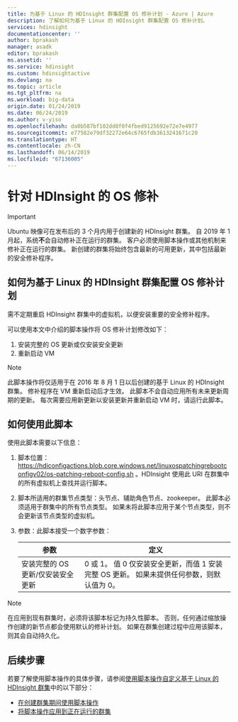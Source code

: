 ```yaml
---
title: 为基于 Linux 的 HDInsight 群集配置 OS 修补计划 - Azure | Azure
description: 了解如何为基于 Linux 的 HDInsight 群集配置 OS 修补计划。
services: hdinsight
documentationcenter: ''
author: bprakash
manager: asadk
editor: bprakash
ms.assetid: ''
ms.service: hdinsight
ms.custom: hdinsightactive
ms.devlang: na
ms.topic: article
ms.tgt_pltfrm: na
ms.workload: big-data
origin.date: 01/24/2019
ms.date: 06/24/2019
ms.author: v-yiso
ms.openlocfilehash: da0b587bf102dd8f0f4fbed9125692e72e7e4977
ms.sourcegitcommit: e77582e79df32272e64c6765fdb3613241671c20
ms.translationtype: HT
ms.contentlocale: zh-CN
ms.lasthandoff: 06/14/2019
ms.locfileid: "67136005"
---
```

# <a name="os-patching-for-hdinsight"></a>针对 HDInsight 的 OS 修补 

> [!IMPORTANT]
> Ubuntu 映像可在发布后的 3 个月内用于创建新的 HDInsight 群集。 自 2019 年 1 月起，系统**不**会自动修补正在运行的群集。 客户必须使用脚本操作或其他机制来修补正在运行的群集。 新创建的群集将始终包含最新的可用更新，其中包括最新的安全修补程序。

## <a name="how-to-configure-the-os-patching-schedule-for-linux-based-hdinsight-clusters"></a>如何为基于 Linux 的 HDInsight 群集配置 OS 修补计划
需不定期重启 HDInsight 群集中的虚拟机，以便安装重要的安全修补程序。 

可以使用本文中介绍的脚本操作将 OS 修补计划修改如下：
1. 安装完整的 OS 更新或仅安装安全更新
2. 重新启动 VM

> [!NOTE]
> 此脚本操作将仅适用于在 2016 年 8 月 1 日以后创建的基于 Linux 的 HDInsight 群集。 修补程序在 VM 重新启动后才生效。 此脚本不会自动应用所有未来更新周期的更新。 每次需要应用新更新以安装更新并重新启动 VM 时，请运行此脚本。

## <a name="how-to-use-the-script"></a>如何使用此脚本 

使用此脚本需要以下信息：
1. 脚本位置： https://hdiconfigactions.blob.core.windows.net/linuxospatchingrebootconfigv02/os-patching-reboot-config.sh 。HDInsight 使用此 URI 在群集中的所有虚拟机上查找并运行脚本。
  
2. 脚本所适用的群集节点类型：头节点、辅助角色节点、zookeeper。 此脚本必须适用于群集中的所有节点类型。 如果未将此脚本应用于某个节点类型，则不会更新该节点类型的虚拟机。


3.  参数：此脚本接受一个数字参数：

    | 参数 | 定义 |
    | --- | --- |
    | 安装完整的 OS 更新/仅安装安全更新 |0 或 1。 值 0 仅安装安全更新，而值 1 安装完整 OS 更新。 如果未提供任何参数，则默认值为 0。 |

> [!NOTE]
> 在应用到现有群集时，必须将该脚本标记为持久性脚本。 否则，任何通过缩放操作创建的新节点都会使用默认的修补计划。  如果在群集创建过程中应用该脚本，则其会自动持久化。
>

## <a name="next-steps"></a>后续步骤

若要了解使用脚本操作的具体步骤，请参阅[使用脚本操作自定义基于 Linux 的 HDInsight 群集](hdinsight-hadoop-customize-cluster-linux.md)中的以下部分：

* [在创建群集期间使用脚本操作](hdinsight-hadoop-customize-cluster-linux.md#use-a-script-action-during-cluster-creation)
* [将脚本操作应用到正在运行的群集](hdinsight-hadoop-customize-cluster-linux.md#apply-a-script-action-to-a-running-cluster)
